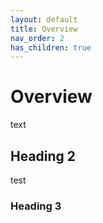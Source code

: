 ```yaml
---
layout: default
title: Overview
nav_order: 2
has_children: true
---
```


# Overview
 text

## Heading 2
test

### Heading 3
